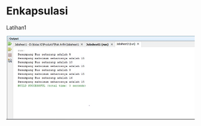 # Enkapsulasi
Latihan1

![alt text](https://github.com/akuian/Enkapsulasi/blob/master/latihan1.JPG)
